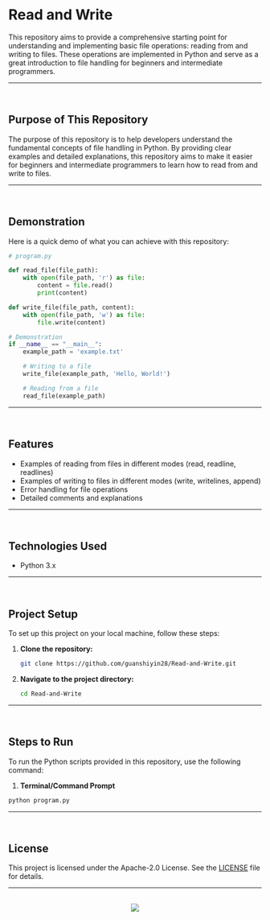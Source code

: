 # Read and Write

This repository aims to provide a comprehensive starting point for understanding and implementing basic file operations: reading from and writing to files. These operations are implemented in Python and serve as a great introduction to file handling for beginners and intermediate programmers.

<hr><br>

## Purpose of This Repository

The purpose of this repository is to help developers understand the fundamental concepts of file handling in Python. By providing clear examples and detailed explanations, this repository aims to make it easier for beginners and intermediate programmers to learn how to read from and write to files.

<hr><br>

## Demonstration

Here is a quick demo of what you can achieve with this repository:

```python
# program.py

def read_file(file_path):
    with open(file_path, 'r') as file:
        content = file.read()
        print(content)

def write_file(file_path, content):
    with open(file_path, 'w') as file:
        file.write(content)

# Demonstration
if __name__ == "__main__":
    example_path = 'example.txt'

    # Writing to a file
    write_file(example_path, 'Hello, World!')

    # Reading from a file
    read_file(example_path)
```

<hr><br>

## Features

- Examples of reading from files in different modes (read, readline, readlines)
- Examples of writing to files in different modes (write, writelines, append)
- Error handling for file operations
- Detailed comments and explanations

<hr><br>

## Technologies Used

- Python 3.x

<hr><br>

## Project Setup

To set up this project on your local machine, follow these steps:

1. **Clone the repository:**
   ```bash
   git clone https://github.com/guanshiyin28/Read-and-Write.git
   ```
2. **Navigate to the project directory:**
   ```bash
   cd Read-and-Write
   ```
   
<hr><br>

## Steps to Run

To run the Python scripts provided in this repository, use the following command:

1. **Terminal/Command Prompt**

```bash
python program.py
```

<hr><br>

## License

This project is licensed under the Apache-2.0 License. See the [LICENSE](LICENSE) file for details.

<hr><br>

<div align="center">
   <a href="https://www.instagram.com/guanshiyin_/">
      <img src="https://capsule-render.vercel.app/api?type=waving&height=200&color=100:393E46,20:F7F7F7&section=footer&reversal=false&textBg=false&fontAlignY=50&descAlign=48&descAlignY=59"/>
   </a>
</div>
